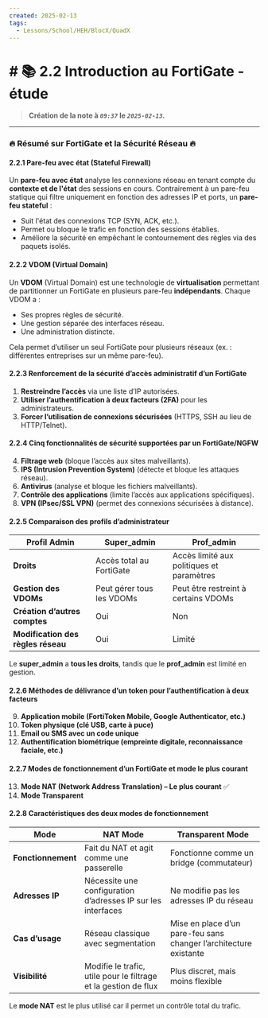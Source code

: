 ```yaml
---
created: 2025-02-13
tags:
  - Lessons/School/HEH/BlocX/QuadX
---
```


# # 📚  2.2 Introduction au FortiGate - étude
> **Création de la note à *`09:37`* le *`2025-02-13`.***
---

### 🔥 **Résumé sur FortiGate et la Sécurité Réseau** 🔥

#### **2.2.1 Pare-feu avec état (Stateful Firewall)**

Un **pare-feu avec état** analyse les connexions réseau en tenant compte du **contexte et de l'état** des sessions en cours. Contrairement à un pare-feu statique qui filtre uniquement en fonction des adresses IP et ports, un **pare-feu stateful** :

- Suit l'état des connexions TCP (SYN, ACK, etc.).
- Permet ou bloque le trafic en fonction des sessions établies.
- Améliore la sécurité en empêchant le contournement des règles via des paquets isolés.

#### **2.2.2 VDOM (Virtual Domain)**

Un **VDOM** (Virtual Domain) est une technologie de **virtualisation** permettant de partitionner un FortiGate en plusieurs pare-feu **indépendants**. Chaque VDOM a :

- Ses propres règles de sécurité.
- Une gestion séparée des interfaces réseau.
- Une administration distincte.

Cela permet d’utiliser un seul FortiGate pour plusieurs réseaux (ex. : différentes entreprises sur un même pare-feu).

#### **2.2.3 Renforcement de la sécurité d’accès administratif d’un FortiGate**

1. **Restreindre l’accès** via une liste d’IP autorisées.
2. **Utiliser l’authentification à deux facteurs (2FA)** pour les administrateurs.
3. **Forcer l’utilisation de connexions sécurisées** (HTTPS, SSH au lieu de HTTP/Telnet).

#### **2.2.4 Cinq fonctionnalités de sécurité supportées par un FortiGate/NGFW**

4. **Filtrage web** (bloque l’accès aux sites malveillants).
5. **IPS (Intrusion Prevention System)** (détecte et bloque les attaques réseau).
6. **Antivirus** (analyse et bloque les fichiers malveillants).
7. **Contrôle des applications** (limite l’accès aux applications spécifiques).
8. **VPN (IPsec/SSL VPN)** (permet des connexions sécurisées à distance).

#### **2.2.5 Comparaison des profils d’administrateur**

|Profil Admin|Super_admin|Prof_admin|
|---|---|---|
|**Droits**|Accès total au FortiGate|Accès limité aux politiques et paramètres|
|**Gestion des VDOMs**|Peut gérer tous les VDOMs|Peut être restreint à certains VDOMs|
|**Création d’autres comptes**|Oui|Non|
|**Modification des règles réseau**|Oui|Limité|

Le **super_admin** a **tous les droits**, tandis que le **prof_admin** est limité en gestion.

#### **2.2.6 Méthodes de délivrance d’un token pour l’authentification à deux facteurs**

9. **Application mobile (FortiToken Mobile, Google Authenticator, etc.)**
10. **Token physique (clé USB, carte à puce)**
11. **Email ou SMS avec un code unique**
12. **Authentification biométrique (empreinte digitale, reconnaissance faciale, etc.)**

#### **2.2.7 Modes de fonctionnement d’un FortiGate et mode le plus courant**

13. **Mode NAT (Network Address Translation) – Le plus courant** ✅
14. **Mode Transparent**

#### **2.2.8 Caractéristiques des deux modes de fonctionnement**

|Mode|**NAT Mode**|**Transparent Mode**|
|---|---|---|
|**Fonctionnement**|Fait du NAT et agit comme une passerelle|Fonctionne comme un bridge (commutateur)|
|**Adresses IP**|Nécessite une configuration d’adresses IP sur les interfaces|Ne modifie pas les adresses IP du réseau|
|**Cas d’usage**|Réseau classique avec segmentation|Mise en place d’un pare-feu sans changer l’architecture existante|
|**Visibilité**|Modifie le trafic, utile pour le filtrage et la gestion de flux|Plus discret, mais moins flexible|

Le **mode NAT** est le plus utilisé car il permet un contrôle total du trafic.
